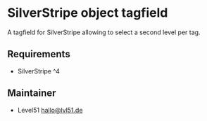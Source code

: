 # SilverStripe object tagfield
A tagfield for SilverStripe allowing to select a second level per tag.

## Requirements
- SilverStripe ^4

## Maintainer
- Level51 <hallo@lvl51.de>
